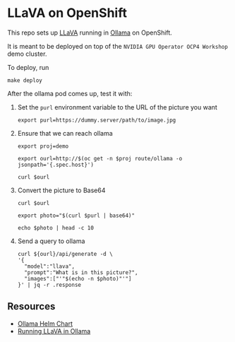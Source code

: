 # LLaVA on OpenShift

This repo sets up [LLaVA](https://github.com/haotian-liu/LLaVA) running in [Ollama](https://github.com/ollama/ollama) on OpenShift.

It is meant to be deployed on top of the `NVIDIA GPU Operator OCP4 Workshop` demo cluster.

To deploy, run

	make deploy

After the ollama pod comes up, test it with:

01. Set the `purl` environment variable to the URL of the picture you want

		export purl=https://dummy.server/path/to/image.jpg

01. Ensure that we can reach ollama

		export proj=demo

		export ourl=http://$(oc get -n $proj route/ollama -o jsonpath='{.spec.host}')

		curl $ourl

01. Convert the picture to Base64

		curl $ourl

		export photo="$(curl $purl | base64)"

		echo $photo | head -c 10

01. Send a query to ollama

		curl ${ourl}/api/generate -d \
		'{
		  "model":"llava",
		  "prompt":"What is in this picture?",
		  "images":["'"$(echo -n $photo)"'"]
		}' | jq -r .response


## Resources

*   [Ollama Helm Chart](https://github.com/otwld/ollama-helm/)
*   [Running LLaVA in Ollama](https://ollama.com/library/llava)
